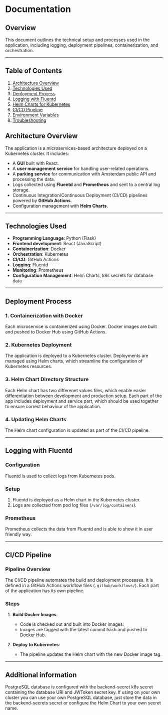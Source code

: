 # Documentation

## Overview
This document outlines the technical setup and processes used in the application, including logging, deployment pipelines, containerization, and orchestration.

---
## Table of Contents
1. [Architecture Overview](#architecture-overview)
2. [Technologies Used](#technologies-used)
3. [Deployment Process](#deployment-process)
4. [Logging with Fluentd](#logging-with-fluentd)
5. [Helm Charts for Kubernetes](#helm-charts-for-kubernetes)
6. [CI/CD Pipeline](#ci-cd-pipeline)
7. [Environment Variables](#environment-variables)
8. [Troubleshooting](#troubleshooting)

## Architecture Overview
The application is a microservices-based architecture deployed on a Kubernetes cluster. It includes:
- A **GUI** built with React.
- A **user management service** for handling user-related operations.
- A **parking service** for communication with Amsterdam public API and processing the data.
- Logs collected using **Fluentd** and **Prometheus** and sent to a central log storage.
- Continuous Integration/Continuous Deployment (CI/CD) pipelines powered by **GitHub Actions**.
- Configuration management with **Helm Charts**.

---

## Technologies Used
- **Programming Language**: Python (Flask)
- **Frontend development**: React (JavaScript)
- **Containerization**: Docker
- **Orchestration**: Kubernetes
- **CI/CD**: GitHub Actions
- **Logging**: Fluentd
- **Monitoring**: Prometheus
- **Configuration Management**: Helm Charts, k8s secrets for database data

---

## Deployment Process

### 1. **Containerization with Docker**
Each microservice is containerized using Docker. Docker images are built and pushed to Docker Hub using GitHub Actions.

### 2. **Kubernetes Deployment**
The application is deployed to a Kubernetes cluster. Deployments are managed using Helm charts, which streamline the configuration of Kubernetes resources.

### 3. **Helm Chart Directory Structure**
Each Helm chart has two differenet values files, which enable easier differentiation between development and production setup. Each part of the app includes deployment and service part, which should be used together to ensure correct behaviour of the application.

### 4. **Updating Helm Charts**
The Helm chart configuration is updated as part of the CI/CD pipeline.

---

## Logging with Fluentd
### Configuration
Fluentd is used to collect logs from Kubernetes pods.

### Setup
1. Fluentd is deployed as a Helm chart in the Kubernetes cluster.
2. Logs are collected from pod log files (`/var/log/containers`).

### Prometheus
Prometheus collects the data from Fluentd and is able to show it in user friendly way.

---

## CI/CD Pipeline

### Pipeline Overview
The CI/CD pipeline automates the build and deployment processes. It is defined in a GitHub Actions workflow files (`.github/workflows/`). Each part of the application has its own pipeline.

### Steps
1. **Build Docker Images**:
   - Code is checked out and built into Docker images.
   - Images are tagged with the latest commit hash and pushed to Docker Hub.

2. **Deploy to Kubernetes**:
   - The pipeline updates the Helm chart with the new Docker image tag.

---

## Additional information

PostgreSQL database is configured with the backend-secret k8s secret containing the database URI and JWToken secret key. If using on your own cluster you can use your own PostgreSQL database, just store the data in the backend-secrets secret or configure the Helm Chart to your own secret name.
